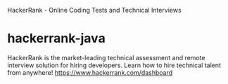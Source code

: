 HackerRank - Online Coding Tests and Technical Interviews
# hackerrank-java  
HackerRank is the market-leading technical assessment and remote interview solution for hiring developers. Learn how to hire technical talent from anywhere!
https://www.hackerrank.com/dashboard
